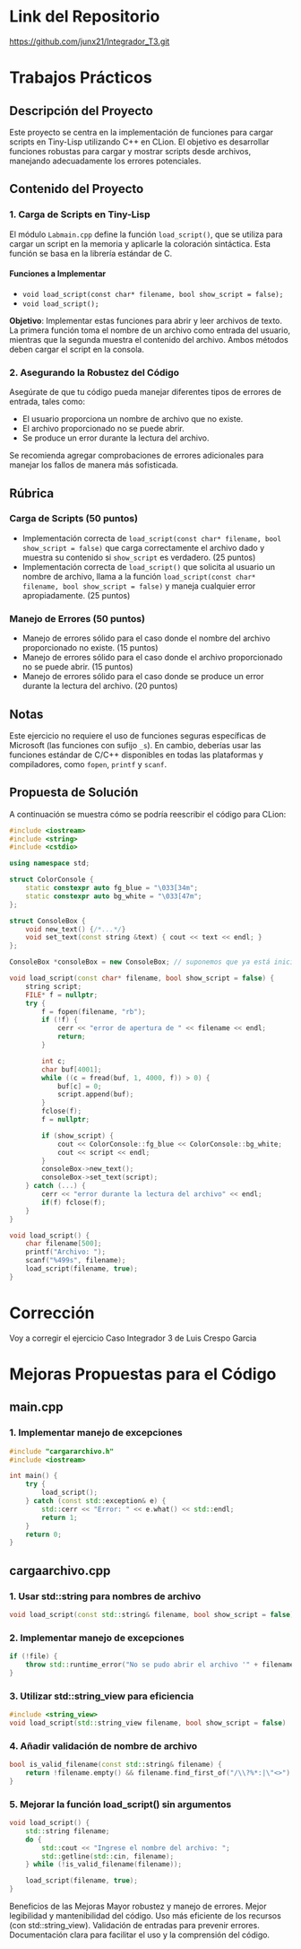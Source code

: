 # Link del Repositorio

https://github.com/junx21/Integrador_T3.git

# Trabajos Prácticos

## Descripción del Proyecto
Este proyecto se centra en la implementación de funciones para cargar scripts en Tiny-Lisp utilizando C++ en CLion. El objetivo es desarrollar funciones robustas para cargar y mostrar scripts desde archivos, manejando adecuadamente los errores potenciales.

## Contenido del Proyecto

### 1. Carga de Scripts en Tiny-Lisp
El módulo `Labmain.cpp` define la función `load_script()`, que se utiliza para cargar un script en la memoria y aplicarle la coloración sintáctica. Esta función se basa en la librería estándar de C.

#### Funciones a Implementar
- `void load_script(const char* filename, bool show_script = false);`
- `void load_script();`

**Objetivo**: Implementar estas funciones para abrir y leer archivos de texto. La primera función toma el nombre de un archivo como entrada del usuario, mientras que la segunda muestra el contenido del archivo. Ambos métodos deben cargar el script en la consola.

### 2. Asegurando la Robustez del Código
Asegúrate de que tu código pueda manejar diferentes tipos de errores de entrada, tales como:
- El usuario proporciona un nombre de archivo que no existe.
- El archivo proporcionado no se puede abrir.
- Se produce un error durante la lectura del archivo.

Se recomienda agregar comprobaciones de errores adicionales para manejar los fallos de manera más sofisticada.

## Rúbrica
### Carga de Scripts (50 puntos)
- Implementación correcta de `load_script(const char* filename, bool show_script = false)` que carga correctamente el archivo dado y muestra su contenido si `show_script` es verdadero. (25 puntos)
- Implementación correcta de `load_script()` que solicita al usuario un nombre de archivo, llama a la función `load_script(const char* filename, bool show_script = false)` y maneja cualquier error apropiadamente. (25 puntos)

### Manejo de Errores (50 puntos)
- Manejo de errores sólido para el caso donde el nombre del archivo proporcionado no existe. (15 puntos)
- Manejo de errores sólido para el caso donde el archivo proporcionado no se puede abrir. (15 puntos)
- Manejo de errores sólido para el caso donde se produce un error durante la lectura del archivo. (20 puntos)

## Notas
Este ejercicio no requiere el uso de funciones seguras específicas de Microsoft (las funciones con sufijo `_s`). En cambio, deberías usar las funciones estándar de C/C++ disponibles en todas las plataformas y compiladores, como `fopen`, `printf` y `scanf`.

## Propuesta de Solución
A continuación se muestra cómo se podría reescribir el código para CLion:

```cpp
#include <iostream>
#include <string>
#include <cstdio>

using namespace std;

struct ColorConsole {
    static constexpr auto fg_blue = "\033[34m";
    static constexpr auto bg_white = "\033[47m";
};

struct ConsoleBox {
    void new_text() {/*...*/}
    void set_text(const string &text) { cout << text << endl; }
};

ConsoleBox *consoleBox = new ConsoleBox; // suponemos que ya está inicializado

void load_script(const char* filename, bool show_script = false) {
    string script;
    FILE* f = nullptr;
    try {
        f = fopen(filename, "rb");
        if (!f) {
            cerr << "error de apertura de " << filename << endl;
            return;
        }

        int c;
        char buf[4001];
        while ((c = fread(buf, 1, 4000, f)) > 0) {
            buf[c] = 0;
            script.append(buf);
        }
        fclose(f);
        f = nullptr;

        if (show_script) {
            cout << ColorConsole::fg_blue << ColorConsole::bg_white;
            cout << script << endl;
        }
        consoleBox->new_text();
        consoleBox->set_text(script);
    } catch (...) {
        cerr << "error durante la lectura del archivo" << endl;
        if(f) fclose(f);
    }
}

void load_script() {
    char filename[500];
    printf("Archivo: ");
    scanf("%499s", filename);
    load_script(filename, true);
}
```
# Corrección 

Voy a corregir el ejercicio Caso Integrador 3 de Luis Crespo Garcia 

# Mejoras Propuestas para el Código

## main.cpp

### 1. Implementar manejo de excepciones
```cpp
#include "cargararchivo.h"
#include <iostream>

int main() {
    try {
        load_script();
    } catch (const std::exception& e) {
        std::cerr << "Error: " << e.what() << std::endl;
        return 1;
    }
    return 0;
}
```
## cargaarchivo.cpp
### 1. Usar std::string para nombres de archivo
```cpp
void load_script(const std::string& filename, bool show_script = false)
```
### 2. Implementar manejo de excepciones
```cpp
if (!file) {
    throw std::runtime_error("No se pudo abrir el archivo '" + filename + "'.");
}
```
### 3. Utilizar std::string_view para eficiencia
```cpp
#include <string_view>
void load_script(std::string_view filename, bool show_script = false)
```
### 4. Añadir validación de nombre de archivo
```cpp
bool is_valid_filename(const std::string& filename) {
    return !filename.empty() && filename.find_first_of("/\\?%*:|\"<>") == std::string::npos;
}
```
### 5. Mejorar la función load_script() sin argumentos
```cpp
void load_script() {
    std::string filename;
    do {
        std::cout << "Ingrese el nombre del archivo: ";
        std::getline(std::cin, filename);
    } while (!is_valid_filename(filename));

    load_script(filename, true);
}
```
Beneficios de las Mejoras
Mayor robustez y manejo de errores.
Mejor legibilidad y mantenibilidad del código.
Uso más eficiente de los recursos (con std::string_view).
Validación de entradas para prevenir errores.
Documentación clara para facilitar el uso y la comprensión del código.
